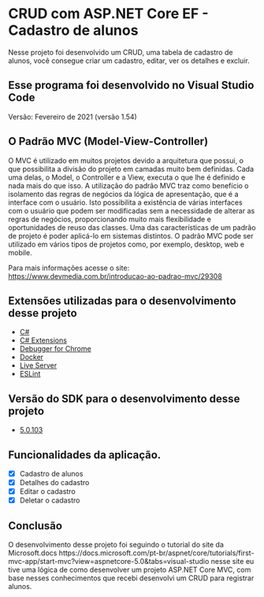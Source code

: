 <h1>CRUD com ASP.NET Core EF - Cadastro de alunos</h1>
Nesse projeto foi desenvolvido um CRUD, uma tabela de cadastro de alunos, você consegue criar um cadastro, editar, ver os detalhes e excluir.

<h2>Esse programa foi desenvolvido no Visual Studio Code</h2>
Versão: Fevereiro de 2021 (versão 1.54)

<h2>O Padrão MVC (Model-View-Controller)</h2>
O MVC é utilizado em muitos projetos devido a arquitetura que possui, o que possibilita a divisão do projeto em camadas muito bem definidas. Cada uma delas, o Model, o Controller e a View, executa o que lhe é definido e nada mais do que isso.
A utilização do padrão MVC traz como benefício o isolamento das regras de negócios da lógica de apresentação, que é a interface com o usuário. Isto possibilita a existência de várias interfaces com o usuário que podem ser modificadas sem a necessidade de alterar as regras de negócios, proporcionando muito mais flexibilidade e oportunidades de reuso das classes.
Uma das características de um padrão de projeto é poder aplicá-lo em sistemas distintos. O padrão MVC pode ser utilizado em vários tipos de projetos como, por exemplo, desktop, web e mobile.

Para mais informações acesse o site: https://www.devmedia.com.br/introducao-ao-padrao-mvc/29308

<h2>Extensões utilizadas para o desenvolvimento desse projeto</h2>

- <a href="https://marketplace.visualstudio.com/items?itemName=ms-dotnettools.csharp">C#</a>
- <a href="https://marketplace.visualstudio.com/items?itemName=kreativ-software.csharpextensions">C# Extensions</a>
- <a href="https://marketplace.visualstudio.com/items?itemName=msjsdiag.debugger-for-chrome">Debugger for Chrome</a>
- <a href="https://www.docker.com/">Docker</a>
- <a href="https://marketplace.visualstudio.com/items?itemName=ritwickdey.LiveServer">Live Server</a>
- <a href="https://marketplace.visualstudio.com/items?itemName=dbaeumer.vscode-eslint">ESLint</a>

<h2>Versão do SDK para o desenvolvimento desse projeto</h2>

- <a href="https://dotnet.microsoft.com/download">5.0.103</a>

<h2>Funcionalidades da aplicação.</h2>

- [x] Cadastro de alunos
- [x] Detalhes do cadastro
- [x] Editar o cadastro
- [x] Deletar o cadastro

<h2>Conclusão</h2>
O desenvolvimento desse projeto foi seguindo o tutorial do site da Microsoft.docs https://docs.microsoft.com/pt-br/aspnet/core/tutorials/first-mvc-app/start-mvc?view=aspnetcore-5.0&tabs=visual-studio nesse site eu tive uma lógica de como desenvolver um projeto ASP.NET Core MVC, com base nesses conhecimentos que recebi desenvolvi um CRUD para registrar alunos.
